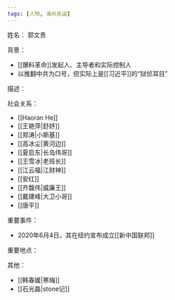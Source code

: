 ```yaml
---
tags: [人物, 海外民运]
---
```


姓名：
郭文贵

背景：
- [[爆料革命]]发起人、主导者和实际控制人
- 以推翻中共为口号，但实际上是[[习近平]]的“狱侦耳目”

描述：

社会关系：
- [[Haoran He]]
- [[王艳萍|舒妤]]
- [[郑涛|小斯基]]
- [[高冰尘|黄河边]]
- [[夏启东|长岛伟哥]]
- [[王雪冰|老班长]]
- [[江云福|江财神]]
- [[安红]]
- [[齐馥伟|威廉王]]
- [[戴建峰|大卫小哥]]
- [[唐平]]

重要事件：
- 2020年6月4日，其在纽约宣布成立[[新中国联邦]]

重要地点：

其他：
- [[韩春媛|寒梅]]
- [[石光磊|stone记]]
